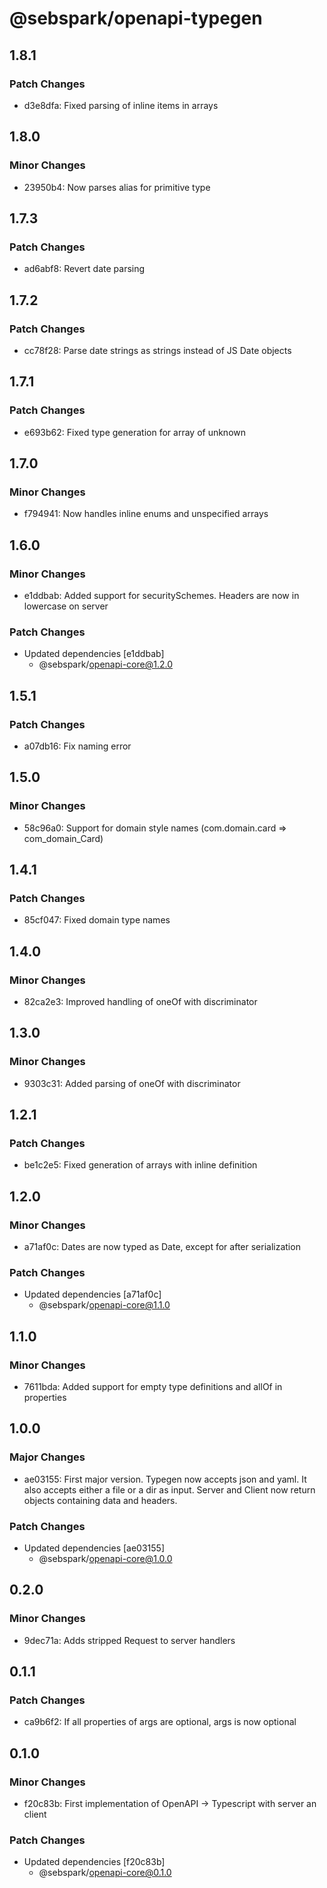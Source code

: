 # @sebspark/openapi-typegen

## 1.8.1

### Patch Changes

- d3e8dfa: Fixed parsing of inline items in arrays

## 1.8.0

### Minor Changes

- 23950b4: Now parses alias for primitive type

## 1.7.3

### Patch Changes

- ad6abf8: Revert date parsing

## 1.7.2

### Patch Changes

- cc78f28: Parse date strings as strings instead of JS Date objects

## 1.7.1

### Patch Changes

- e693b62: Fixed type generation for array of unknown

## 1.7.0

### Minor Changes

- f794941: Now handles inline enums and unspecified arrays

## 1.6.0

### Minor Changes

- e1ddbab: Added support for securitySchemes. Headers are now in lowercase on server

### Patch Changes

- Updated dependencies [e1ddbab]
  - @sebspark/openapi-core@1.2.0

## 1.5.1

### Patch Changes

- a07db16: Fix naming error

## 1.5.0

### Minor Changes

- 58c96a0: Support for domain style names (com.domain.card => com_domain_Card)

## 1.4.1

### Patch Changes

- 85cf047: Fixed domain type names

## 1.4.0

### Minor Changes

- 82ca2e3: Improved handling of oneOf with discriminator

## 1.3.0

### Minor Changes

- 9303c31: Added parsing of oneOf with discriminator

## 1.2.1

### Patch Changes

- be1c2e5: Fixed generation of arrays with inline definition

## 1.2.0

### Minor Changes

- a71af0c: Dates are now typed as Date, except for after serialization

### Patch Changes

- Updated dependencies [a71af0c]
  - @sebspark/openapi-core@1.1.0

## 1.1.0

### Minor Changes

- 7611bda: Added support for empty type definitions and allOf in properties

## 1.0.0

### Major Changes

- ae03155: First major version. Typegen now accepts json and yaml. It also accepts either a file or a dir as input. Server and Client now return objects containing data and headers.

### Patch Changes

- Updated dependencies [ae03155]
  - @sebspark/openapi-core@1.0.0

## 0.2.0

### Minor Changes

- 9dec71a: Adds stripped Request to server handlers

## 0.1.1

### Patch Changes

- ca9b6f2: If all properties of args are optional, args is now optional

## 0.1.0

### Minor Changes

- f20c83b: First implementation of OpenAPI -> Typescript with server an client

### Patch Changes

- Updated dependencies [f20c83b]
  - @sebspark/openapi-core@0.1.0
